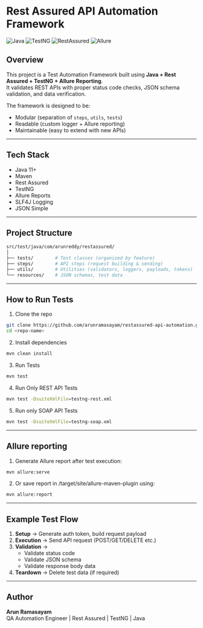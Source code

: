 # Rest Assured API Automation Framework

![Java](https://img.shields.io/badge/Java-11+-blue.svg)
![TestNG](https://img.shields.io/badge/TestNG-Framework-brightgreen.svg)
![RestAssured](https://img.shields.io/badge/Rest%20Assured-API%20Testing-orange.svg)
![Allure](https://img.shields.io/badge/Allure-Reporting-purple.svg)

## Overview
This project is a Test Automation Framework built using **Java + Rest Assured + TestNG + Allure Reporting**.  
It validates REST APIs with proper status code checks, JSON schema validation, and data verification.  

The framework is designed to be:
- Modular (separation of `steps`, `utils`, `tests`)  
- Readable (custom logger + Allure reporting)  
- Maintainable (easy to extend with new APIs)  

---

## Tech Stack
- Java 11+  
- Maven  
- Rest Assured  
- TestNG  
- Allure Reports  
- SLF4J Logging  
- JSON Simple  

---

## Project Structure
```bash
src/test/java/com/arunreddy/restassured/
│
├── tests/        # Test classes (organized by feature)
├── steps/        # API steps (request building & sending)
├── utils/        # Utilities (validators, loggers, payloads, tokens)
└── resources/    # JSON schemas, test data
```

---

## How to Run Tests

1. Clone the repo
```bash
git clone https://github.com/arunramasayam/restassured-api-automation.git
cd <repo-name>
```

2. Install dependencies
```bash
mvn clean install
```

3. Run Tests
```bash
mvn test
```

4. Run Only REST API Tests
```bash
mvn test -DsuiteXmlFile=testng-rest.xml
```

5. Run only SOAP API Tests
```bash
mvn test -DsuiteXmlFile=testng-soap.xml
```

---

## Allure reporting

1. Generate Allure report after test execution:
```bash
mvn allure:serve
```

2. Or save report in /target/site/allure-maven-plugin using:
```bash
mvn allure:report
```

---

## Example Test Flow
1. **Setup** → Generate auth token, build request payload  
2. **Execution** → Send API request (POST/GET/DELETE etc.)  
3. **Validation** →  
   - Validate status code  
   - Validate JSON schema  
   - Validate response body data  
4. **Teardown** → Delete test data (if required)  

---

## Author
**Arun Ramasayam**  
QA Automation Engineer | Rest Assured | TestNG | Java
